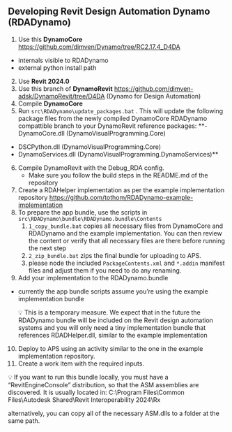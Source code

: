 ## Developing Revit Design Automation Dynamo (RDADynamo)

1. Use this **DynamoCore**
https://github.com/dimven/Dynamo/tree/RC2.17.4_D4DA
- internals visible to RDADynamo
- external python install path
2. Use **Revit 2024.0**
3. Use this branch of **DynamoRevit**
https://github.com/dimven-adsk/DynamoRevit/tree/D4DA
(Dynamo for Design Automation)
4. Compile **DynamoCore**
5. Run `src\RDADynamo\update_packages.bat` . This will update the following package files from the newly compiled DynamoCore RDADynamo compattible branch to your DynamoRevit reference packages:
**- DynamoCore.dll (DynamoVisualProgramming.Core)
- DSCPython.dll (DynamoVisualProgramming.Core)
- DynamoServices.dll (DynamoVisualProgramming.DynamoServices)**
6. Compile DynamoRevit with the Debug_RDA config.
    - Make sure you follow the build steps in the README.md of the repository
7. Create a RDAHelper implementation as per the example implementation repository
https://github.com/tothom/RDADynamo-example-implementation
8. To prepare the app bundle, use the scripts in `src\RDADynamo\bundle\RDADynamo.bundle\Contents`
    1. `1_copy_bundle.bat` copies all necessary files from DynamoCore and RDADynamo and the example implementation. You can then review the content or verify that all necessary files are there before running the next step
    2.  `2_zip_bundle.bat` zips the final bundle for uploading to APS.
    3. please node the included `PackageContents.xml` and `*.addin`  manifest files and adjust them if you need to do any renaming.
9. Add your implementation to the RDADynamo.bundle
- currently the app bundle scripts assume you’re using the example implementation bundle
    
    <aside>
    💡 This is a temporary measure. We expect that in the future the RDADynamo bundle will be included on the Revit design automation systems and you will only need a tiny implementation bundle that references RDADHelper.dll, similar to the example implementation
    </aside>
    
10. Deploy to APS using an activity similar to the one in the example implementation repository.
11. Create a work item with the required inputs.

<aside>
💡 If you want to run this bundle locally, you must have a “RevitEngineConsole” distribution, so that the ASM assemblies are discovered. It is usually located in:
C:\Program Files\Common Files\Autodesk Shared\Revit Interoperability 2024\Rx

alternatively, you can copy all of the necessary ASM.dlls to a folder at the same path.
</aside>